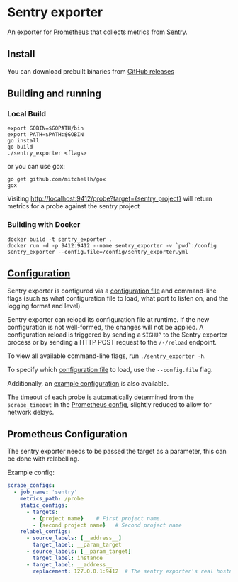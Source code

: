 # Sentry exporter

An exporter for [Prometheus](https://prometheus.io/) that collects metrics from [Sentry](https://sentry.io).

## Install

You can download prebuilt binaries from [GitHub releases](https://github.com/snakecharmer/sentry_exporter/releases)

## Building and running

### Local Build

```
export GOBIN=$GOPATH/bin
export PATH=$PATH:$GOBIN
go install
go build
./sentry_exporter <flags>
```

or you can use gox:

```
go get github.com/mitchellh/gox
gox
```

Visiting [http://localhost:9412/probe?target={sentry_project}](http://localhost:9412/probe?target=google.com)
will return metrics for a probe against the sentry project

### Building with Docker

    docker build -t sentry_exporter .
    docker run -d -p 9412:9412 --name sentry_exporter -v `pwd`:/config sentry_exporter --config.file=/config/sentry_exporter.yml

## [Configuration](CONFIGURATION.md)

Sentry exporter is configured via a [configuration file](CONFIGURATION.md) and command-line flags (such as what configuration file to load, what port to listen on, and the logging format and level).

Sentry exporter can reload its configuration file at runtime. If the new configuration is not well-formed, the changes will not be applied.
A configuration reload is triggered by sending a `SIGHUP` to the Sentry exporter process or by sending a HTTP POST request to the `/-/reload` endpoint.

To view all available command-line flags, run `./sentry_exporter -h`.

To specify which [configuration file](CONFIGURATION.md) to load, use the `--config.file` flag.

Additionally, an [example configuration](sentry_exporter.yml) is also available.

The timeout of each probe is automatically determined from the `scrape_timeout` in the [Prometheus config](https://prometheus.io/docs/operating/configuration/#configuration-file), slightly reduced to allow for network delays.

## Prometheus Configuration

The sentry exporter needs to be passed the target as a parameter, this can be
done with relabelling.

Example config:
```yml
scrape_configs:
  - job_name: 'sentry'
    metrics_path: /probe
    static_configs:
      - targets:
        - {project name}    # First project name.
        - {second project name}   # Second project name
    relabel_configs:
      - source_labels: [__address__]
        target_label: __param_target
      - source_labels: [__param_target]
        target_label: instance
      - target_label: __address__
        replacement: 127.0.0.1:9412  # The sentry exporter's real hostname:port.
```
